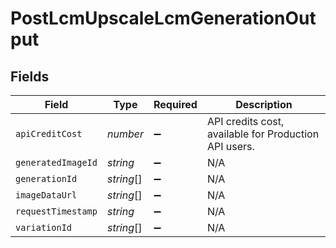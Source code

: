 # PostLcmUpscaleLcmGenerationOutput


## Fields

| Field                                                 | Type                                                  | Required                                              | Description                                           |
| ----------------------------------------------------- | ----------------------------------------------------- | ----------------------------------------------------- | ----------------------------------------------------- |
| `apiCreditCost`                                       | *number*                                              | :heavy_minus_sign:                                    | API credits cost, available for Production API users. |
| `generatedImageId`                                    | *string*                                              | :heavy_minus_sign:                                    | N/A                                                   |
| `generationId`                                        | *string*[]                                            | :heavy_minus_sign:                                    | N/A                                                   |
| `imageDataUrl`                                        | *string*[]                                            | :heavy_minus_sign:                                    | N/A                                                   |
| `requestTimestamp`                                    | *string*                                              | :heavy_minus_sign:                                    | N/A                                                   |
| `variationId`                                         | *string*[]                                            | :heavy_minus_sign:                                    | N/A                                                   |